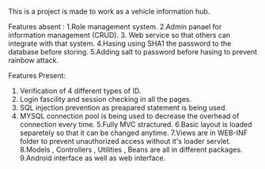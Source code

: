 This is a project is made to work as a vehicle information hub. 

Features absent :
1.Role management system.
2.Admin panael for information management (CRUD).
3. Web service so that others can integrate with that system.
4.Hasing using SHA1 the password to the database before storing.
5.Adding salt to password before hasing to prevent rainbow attack.


Features Present:
1. Verification of 4 different types of ID.
2. Login fascility and session checking in all the pages.
3. SQL injection prevention as preapared statement is being used.
4. MYSQL connection pool is being used to decrease the overhead of connection every time.
5.Fully MVC stractured.
6.Basic layout is loaded separetely so that it can be changed anytime.
7.Views are in WEB-INF folder to prevent unauthorized access without it's loader servlet.
8.Models , Controllers , Utilities , Beans are all in different packages.
9.Android interface as well as web interface.
